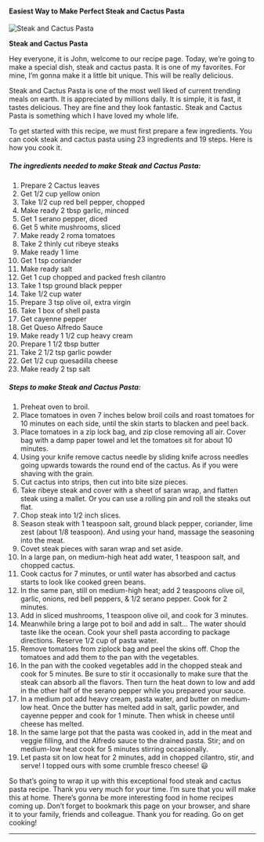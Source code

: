             

#### Easiest Way to Make Perfect Steak and Cactus Pasta

![Steak and Cactus Pasta](https://img-global.cpcdn.com/recipes/5538554602586112/751x532cq70/steak-and-cactus-pasta-recipe-main-photo.jpg)

**Steak and Cactus Pasta**

Hey everyone, it is John, welcome to our recipe page. Today, we’re going to make a special dish, steak and cactus pasta. It is one of my favorites. For mine, I’m gonna make it a little bit unique. This will be really delicious.

Steak and Cactus Pasta is one of the most well liked of current trending meals on earth. It is appreciated by millions daily. It is simple, it is fast, it tastes delicious. They are fine and they look fantastic. Steak and Cactus Pasta is something which I have loved my whole life.

To get started with this recipe, we must first prepare a few ingredients. You can cook steak and cactus pasta using 23 ingredients and 19 steps. Here is how you cook it.

##### The ingredients needed to make Steak and Cactus Pasta:

1.  Prepare 2 Cactus leaves
2.  Get 1/2 cup yellow onion
3.  Take 1/2 cup red bell pepper, chopped
4.  Make ready 2 tbsp garlic, minced
5.  Get 1 serano pepper, diced
6.  Get 5 white mushrooms, sliced
7.  Make ready 2 roma tomatoes
8.  Take 2 thinly cut ribeye steaks
9.  Make ready 1 lime
10.  Get 1 tsp coriander
11.  Make ready salt
12.  Get 1 cup chopped and packed fresh cilantro
13.  Take 1 tsp ground black pepper
14.  Take 1/2 cup water
15.  Prepare 3 tsp olive oil, extra virgin
16.  Take 1 box of shell pasta
17.  Get cayenne pepper
18.  Get Queso Alfredo Sauce
19.  Make ready 1 1/2 cup heavy cream
20.  Prepare 1 1/2 tbsp butter
21.  Take 2 1/2 tsp garlic powder
22.  Get 1/2 cup quesadilla cheese
23.  Make ready 2 tsp salt

##### Steps to make Steak and Cactus Pasta:

1.  Preheat oven to broil.
2.  Place tomatoes in oven 7 inches below broil coils and roast tomatoes for 10 minutes on each side, until the skin starts to blacken and peel back.
3.  Place tomatoes in a zip lock bag, and zip close removing all air. Cover bag with a damp paper towel and let the tomatoes sit for about 10 minutes.
4.  Using your knife remove cactus needle by sliding knife across needles going upwards towards the round end of the cactus. As if you were shaving with the grain.
5.  Cut cactus into strips, then cut into bite size pieces.
6.  Take ribeye steak and cover with a sheet of saran wrap, and flatten steak using a mallet. Or you can use a rolling pin and roll the steaks out flat.
7.  Chop steak into 1/2 inch slices.
8.  Season steak with 1 teaspoon salt, ground black pepper, coriander, lime zest (about 1/8 teaspoon). And using your hand, massage the seasoning into the meat.
9.  Covet steak pieces with saran wrap and set aside.
10.  In a large pan, on medium-high heat add water, 1 teaspoon salt, and chopped cactus.
11.  Cook cactus for 7 minutes, or until water has absorbed and cactus starts to look like cooked green beans.
12.  In the same pan, still on medium-high heat; add 2 teaspoons olive oil, garlic, onions, red bell peppers, & 1/2 serano pepper. Cook for 2 minutes.
13.  Add in sliced mushrooms, 1 teaspoon olive oil, and cook for 3 minutes.
14.  Meanwhile bring a large pot to boil and add in salt… The water should taste like the ocean. Cook your shell pasta according to package directions. Reserve 1/2 cup of pasta water.
15.  Remove tomatoes from ziplock bag and peel the skins off. Chop the tomatoes and add them to the pan with the vegetables.
16.  In the pan with the cooked vegetables add in the chopped steak and cook for 5 minutes. Be sure to stir it occasionally to make sure that the steak can absorb all the flavors. Then turn the heat down to low and add in the other half of the serano pepper while you prepared your sauce.
17.  In a medium pot add heavy cream, pasta water, and butter on medium-low heat. Once the butter has melted add in salt, garlic powder, and cayenne pepper and cook for 1 minute. Then whisk in cheese until cheese has melted.
18.  In the same large pot that the pasta was cooked in, add in the meat and veggie filling, and the Alfredo sauce to the drained pasta. Stir; and on medium-low heat cook for 5 minutes stirring occasionally.
19.  Let pasta sit on low heat for 2 minutes, add in chopped cilantro, stir, and serve! I topped ours with some crumble fresco cheese! 😃

So that’s going to wrap it up with this exceptional food steak and cactus pasta recipe. Thank you very much for your time. I’m sure that you will make this at home. There’s gonna be more interesting food in home recipes coming up. Don’t forget to bookmark this page on your browser, and share it to your family, friends and colleague. Thank you for reading. Go on get cooking!

* * *
